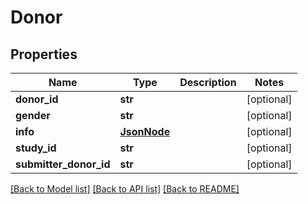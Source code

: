 # Donor

## Properties
Name | Type | Description | Notes
------------ | ------------- | ------------- | -------------
**donor_id** | **str** |  | [optional] 
**gender** | **str** |  | [optional] 
**info** | [**JsonNode**](JsonNode.md) |  | [optional] 
**study_id** | **str** |  | [optional] 
**submitter_donor_id** | **str** |  | [optional] 

[[Back to Model list]](../README.md#documentation-for-models) [[Back to API list]](../README.md#documentation-for-api-endpoints) [[Back to README]](../README.md)


